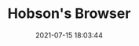 ---
date: 2021-07-15 18:03:44
link:
  source: pocket
  source_url: https://getpocket.com
  text: Hobson's Browser
  url: https://infrequently.org/2021/07/hobsons-browser/
source: pocket
syndicated:
- type: pocket
  url: https://infrequently.org/2021/07/hobsons-browser/
- type: mastodon
  url: https://mastodon.technology/users/roytang/statuses/106585956911398196
- type: twitter
  url: https://twitter.com/roytang/status/1415735554562396160/
title: Hobson's Browser
---